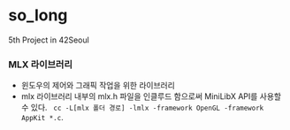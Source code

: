 # so_long
5th Project in 42Seoul 


### MLX 라이브러리
- 윈도우의 제어와 그래픽 작업을 위한 라이브러리
- mlx 라이브러리 내부의 mlx.h 파일을 인클루드 함으로써 MiniLibX API를 사용할 수 있다.
``` cc -L[mlx 폴더 경로] -lmlx -framework OpenGL -framework AppKit *.c```.  
